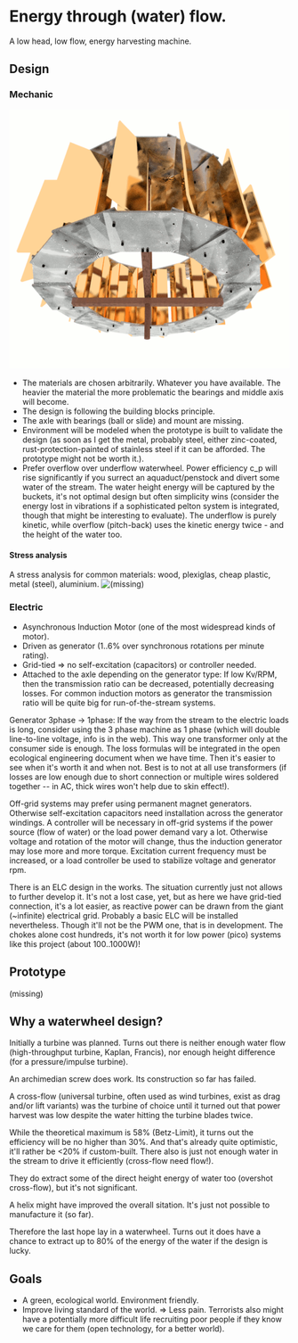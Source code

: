
Energy through (water) flow.
===
A low head, low flow, energy harvesting machine.

Design
---
### Mechanic
<img src="waterwheel.gif" alt="" title="" />

* The materials are chosen arbitrarily. Whatever you have available. The heavier the material the more problematic the bearings and middle axis will become.
* The design is following the building blocks principle.
* The axle with bearings (ball or slide) and mount are missing.
* Environment will be modeled when the prototype is built to validate the design (as soon as I get the metal, probably steel, either zinc-coated, rust-protection-painted of stainless steel if it can be afforded. The prototype might not be worth it.).
* Prefer overflow over underflow waterwheel. Power efficiency c_p will rise significantly if you surrect an aquaduct/penstock and divert some water of the stream. The water height energy will be captured by the buckets, it's not optimal design but often simplicity wins (consider the energy lost in vibrations if a sophisticated pelton system is integrated, though that might be interesting to evaluate).
The underflow is purely kinetic, while overflow (pitch-back) uses the kinetic energy twice - and the height of the water too.


#### Stress analysis
A stress analysis for common materials: wood, plexiglas, cheap plastic, metal (steel), aluminium.
<img src="waterwheel_stress_analysis.jpg" alt="(missing)" title="" />

### Electric
* Asynchronous Induction Motor (one of the most widespread kinds of motor).
* Driven as generator (1..6% over synchronous rotations per minute rating).
* Grid-tied => no self-excitation (capacitors) or controller needed.
* Attached to the axle depending on the generator type: If low Kv/RPM, then the transmission ratio can be decreased, potentially decreasing losses. For common induction motors as generator the transmission ratio will be quite big for run-of-the-stream systems.


Generator 3phase -> 1phase: If the way from the stream to the electric loads is long, consider using the 3 phase machine as 1 phase (which will double line-to-line voltage, info is in the web). This way one transformer only at the consumer side is enough. The loss formulas will be integrated in the open ecological engineering document when we have time. Then it's easier to see when it's worth it and when not. Best is to not at all use transformers (if losses are low enough due to short connection or multiple wires soldered together -- in AC, thick wires won't help due to skin effect!).

Off-grid systems may prefer using permanent magnet generators. Otherwise self-excitation capacitors need installation across the generator windings. A controller will be necessary in off-grid systems if the power source (flow of water) or the load power demand vary a lot. Otherwise voltage and rotation of the motor will change, thus the induction generator may lose more and more torque. Excitation current frequency must be increased, or a load controller be used to stabilize voltage and generator rpm.

There is an ELC design in the works. The situation currently just not allows to further develop it. It's not a lost case, yet, but as here we have grid-tied connection, it's a lot easier, as reactive power can be drawn from the giant (~infinite) electrical grid. Probably a basic ELC will be installed nevertheless. Though it'll not be the PWM one, that is in development. The chokes alone cost hundreds, it's not worth it for low power (pico) systems like this project (about 100..1000W)!

Prototype
---
(missing)


Why a waterwheel design?
---

Initially a turbine was planned. Turns out there is neither enough water flow (high-throughput turbine, Kaplan, Francis), nor enough height difference (for a pressure/impulse turbine).


An archimedian screw does work. Its construction so far has failed.

A cross-flow (universal turbine, often used as wind turbines, exist as drag and/or lift variants) was the turbine of choice until it turned out that power harvest was low despite the water hitting the turbine blades twice.

While the theoretical maximum is 58% (Betz-Limit), it turns out the efficiency will be no higher than 30%. And that's already quite optimistic, it'll rather be <20% if custom-built.
There also is just not enough water in the stream to drive it efficiently (cross-flow need flow!).

They do extract some of the direct height energy of water too (overshot cross-flow), but it's not significant.
 

A helix might have improved the overall sitation. It's just not possible to manufacture it (so far).

Therefore the last hope lay in a waterwheel. Turns out it does have a chance to extract up to 80% of the energy of the water if the design is lucky.


Goals
---

* A green, ecological world. Environment friendly.
* Improve living standard of the world. => Less pain. Terrorists also might have a potentially more difficult life recruiting poor people if they know we care for them (open technology, for a better world).

